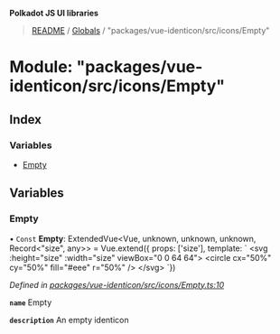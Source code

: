 **Polkadot JS UI libraries**

> [README](../README.md) / [Globals](../globals.md) / "packages/vue-identicon/src/icons/Empty"

# Module: "packages/vue-identicon/src/icons/Empty"

## Index

### Variables

* [Empty](_packages_vue_identicon_src_icons_empty_.md#empty)

## Variables

### Empty

• `Const` **Empty**: ExtendedVue\<Vue, unknown, unknown, unknown, Record\<\"size\", any>> = Vue.extend({ props: ['size'], template: \` \<svg :height="size" :width="size" viewBox="0 0 64 64"> \<circle cx="50%" cy="50%" fill="#eee" r="50%" /> \</svg> \`})

*Defined in [packages/vue-identicon/src/icons/Empty.ts:10](https://github.com/polkadot-js/ui/blob/fea7424a/packages/vue-identicon/src/icons/Empty.ts#L10)*

**`name`** Empty

**`description`** An empty identicon
